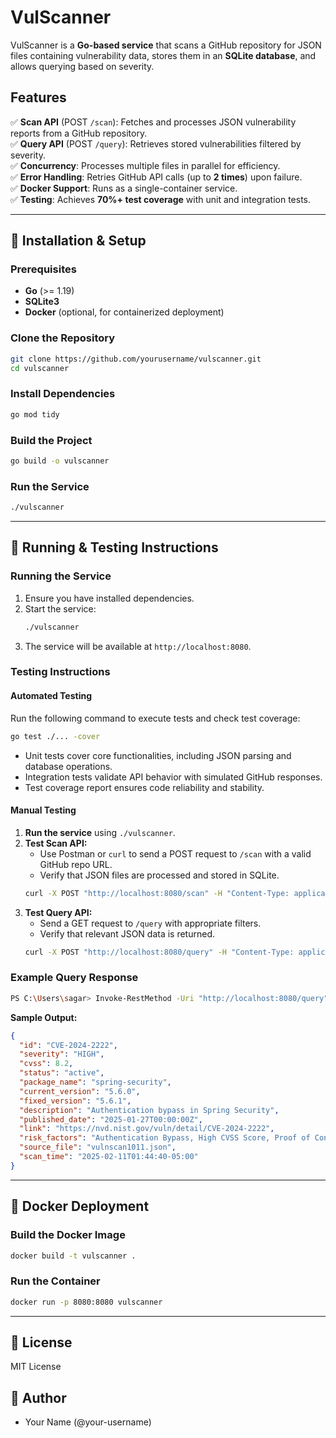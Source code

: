 # VulScanner

VulScanner is a **Go-based service** that scans a GitHub repository for JSON files containing vulnerability data, stores them in an **SQLite database**, and allows querying based on severity.

## Features

✅ **Scan API** (POST `/scan`): Fetches and processes JSON vulnerability reports from a GitHub repository.  
✅ **Query API** (POST `/query`): Retrieves stored vulnerabilities filtered by severity.  
✅ **Concurrency**: Processes multiple files in parallel for efficiency.  
✅ **Error Handling**: Retries GitHub API calls (up to **2 times**) upon failure.  
✅ **Docker Support**: Runs as a single-container service.  
✅ **Testing**: Achieves **70%+ test coverage** with unit and integration tests.  

---

## 📌 **Installation & Setup**

### **Prerequisites**
- **Go** (>= 1.19)  
- **SQLite3**  
- **Docker** (optional, for containerized deployment)  

### **Clone the Repository**
```sh
git clone https://github.com/yourusername/vulscanner.git
cd vulscanner
```

### **Install Dependencies**
```sh
go mod tidy
```

### **Build the Project**
```sh
go build -o vulscanner
```

### **Run the Service**
```sh
./vulscanner
```

---

## 📌 **Running & Testing Instructions**

### **Running the Service**
1. Ensure you have installed dependencies.
2. Start the service:
   ```sh
   ./vulscanner
   ```
3. The service will be available at `http://localhost:8080`.

### **Testing Instructions**

#### **Automated Testing**
Run the following command to execute tests and check test coverage:
```sh
go test ./... -cover
```
- Unit tests cover core functionalities, including JSON parsing and database operations.  
- Integration tests validate API behavior with simulated GitHub responses.  
- Test coverage report ensures code reliability and stability.  

#### **Manual Testing**
1. **Run the service** using `./vulscanner`.
2. **Test Scan API:**
   - Use Postman or `curl` to send a POST request to `/scan` with a valid GitHub repo URL.
   - Verify that JSON files are processed and stored in SQLite.
   ```sh
   curl -X POST "http://localhost:8080/scan" -H "Content-Type: application/json" -d '{"repo": "velancio/vulnerability_scans", "files": ["vulnscan1011.json"]}'
   ```
3. **Test Query API:**
   - Send a GET request to `/query` with appropriate filters.
   - Verify that relevant JSON data is returned.
   ```sh
   curl -X POST "http://localhost:8080/query" -H "Content-Type: application/json" -d '{"filters": {"severity": "HIGH"}}'
   ```

### **Example Query Response**
```sh
PS C:\Users\sagar> Invoke-RestMethod -Uri "http://localhost:8080/query" -Method Post -Headers @{"Content-Type"="application/json"} -Body '{"filters": {"severity": "HIGH"}}'
```
**Sample Output:**
```json
{
  "id": "CVE-2024-2222",
  "severity": "HIGH",
  "cvss": 8.2,
  "status": "active",
  "package_name": "spring-security",
  "current_version": "5.6.0",
  "fixed_version": "5.6.1",
  "description": "Authentication bypass in Spring Security",
  "published_date": "2025-01-27T00:00:00Z",
  "link": "https://nvd.nist.gov/vuln/detail/CVE-2024-2222",
  "risk_factors": "Authentication Bypass, High CVSS Score, Proof of Concept Exploit Available",
  "source_file": "vulnscan1011.json",
  "scan_time": "2025-02-11T01:44:40-05:00"
}
```

---

## 📌 **Docker Deployment**

### **Build the Docker Image**
```sh
docker build -t vulscanner .
```

### **Run the Container**
```sh
docker run -p 8080:8080 vulscanner
```

---

## 📌 **License**
MIT License

## 📌 **Author**
- Your Name (@your-username)
